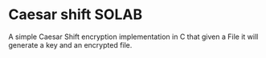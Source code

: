# Caesar shift SOLAB

A simple Caesar Shift encryption implementation in C that given a File it will generate a key and an encrypted file.
